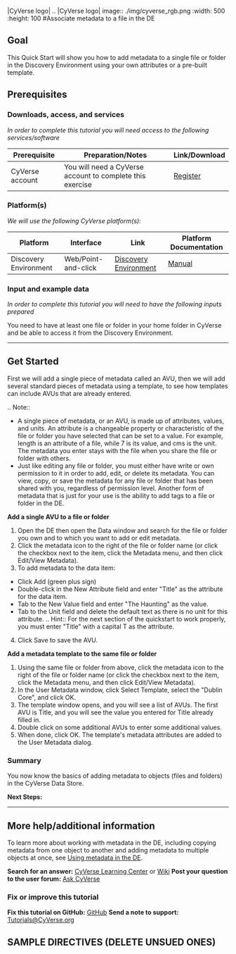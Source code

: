 |CyVerse logo|
.. |CyVerse logo| image:: ./img/cyverse_rgb.png
    :width: 500
    :height: 100
#Associate metadata to a file in the DE

## Goal

<!---
Avoid covering upstream and downstream steps that are not explicitly and necessarily part of the tutorial - write or link to separate quick starts/tutorials for those parts
--->

<!---
A few sentences (50 words or less) describing the ultimate goal of the steps in this tutorial
--->
This Quick Start will show you how to add metadata to a single file or folder in the Discovery Environment using your own attributes or a pre-built template.
## Prerequisites 


### Downloads, access, and services

*In order to complete this tutorial you will need access to the following services/software*

|Prerequisite|Preparation/Notes|Link/Download|
|------------|-----------------|-------------|
|CyVerse account|You will need a CyVerse account to complete this exercise|[Register](https://user.cyverse.org/)

### Platform(s)

*We will use the following CyVerse platform(s):*

|Platform|Interface|Link|Platform Documentation|
|--------|---------|----|----------------------|
|Discovery Environment|Web/Point-and-click|[Discovery Environment](https://de.iplantcollaborative.org)|[Manual](https://pods.iplantcollaborative.org/wiki/display/DEmanual/Table+of+Contents)|

### Input and example data

*In order to complete this tutorial you will need to have the following inputs prepared*

You need to have at least one file or folder in your home folder in CyVerse and be able to access it from the Discovery Environment.

---

## Get Started

<!---
The content of this quickstart was pulled from https://wiki.cyverse.org/wiki/display/DEmanual/Using+Metadata+in+the+DE.
--->

First we will add a single piece of metadata called an AVU, then we will add several standard pieces of metadata using a template, to see how templates can include AVUs that are already entered. 

.. Note::
* A single piece of metadata, or an AVU, is made up of attributes, values, and units. An attribute is a changeable property or characteristic of the file or folder you have selected that can be set to a value. For example, length is an attribute of a file, while 7 is its value, and cms is the unit.  The metadata you enter stays with the file when you share the file or folder with others.
* Just like editing any file or folder, you must either have write or own permission to it in order to add, edit, or delete its metadata. You can view, copy, or save the metadata for any file or folder that has been shared with you, regardless of permission level. Another form of metadata that is just for your use is the ability to add tags to a file or folder in the DE.

**Add a single AVU to a file or folder**
1. Open the DE then open the Data window and search for the file or folder you own and to which you want to add or edit metadata.
2. Click the metadata icon to the right of the file or folder name (or click the checkbox next to the item, click the Metadata menu, and then click Edit/View Metadata).
3. To add metadata to the data item:
* Click Add (green plus sign)
* Double-click in the New Attribute field and enter "Title" as the attribute for the data item.
* Tab to the New Value field and enter "The Haunting" as the value.
* Tab to the Unit field and delete the default text as there is no unit for this attribute.
.. Hint::
For the next section of the quickstart to work properly, you must enter "Title" with a capital T as the attribute.

4. Click Save to save the AVU.

**Add a metadata template to the same file or folder**
1. Using the same file or folder from above, click the metadata icon to the right of the file or folder name (or click the checkbox next to the item, click the Metadata menu, and then click Edit/View Metadata).
2. In the User Metadata window, click Select Template, select the "Dublin Core", and click OK. 
3. The template window opens, and you will see a list of AVUs. The first AVU is Title, and you will see the value you entered for Title already filled in.
4. Double click on some additional AVUs to enter some additional values.
5. When done, click OK. The template's metadata attributes are added to the User Metadata dialog.

### Summary

You now know the basics of adding metadata to objects (files and folders) in the CyVerse Data Store.

**Next Steps:**

---
## More help/additional information

<!---
Short description and links to any reading materials
--->
To learn more about working with metadata in the DE, including copying metadata from one object to another and adding metadata to multiple objects at once, see [Using metadata in the DE](https://wiki.cyverse.org/wiki/display/DEmanual/Using+Metadata+in+the+DE).

**Search for an answer:** [CyVerse Learning Center](http://www.cyverse.org/learning-center) or [Wiki](https://wiki.cyverse.org/wiki/dashboard.action)
**Post your question to the user forum:** [Ask CyVerse](http://ask.iplantcollaborative.org/questions/)

### Fix or improve this tutorial 


**Fix this tutorial on GitHub:** [GitHub](Link_to_gh_readme)
**Send a note to support:** [Tutorials@CyVerse.org](mailto:Tutorials@CyVerse.org)


SAMPLE DIRECTIVES (DELETE UNSUED ONES)
--------------------------------------
